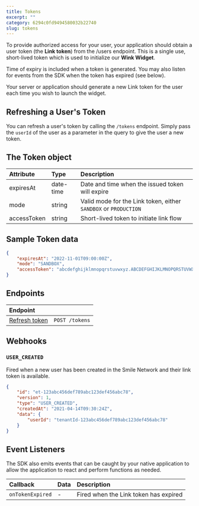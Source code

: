 ```yaml
---
title: Tokens 
excerpt: ""
category: 6294c0fd9494580032b22740
slug: tokens
---
```


To provide authorized access for your user, your application should obtain a user token (the **Link token**) from the /users endpoint. This is a single use, short-lived token which is used to initialize our **Wink Widget**.

Time of expiry is included when a token is generated. You may also listen for events from the SDK when the token has expired (see below).

Your server or application should generate a new Link token for the user each time you wish to launch the widget.

## Refreshing a User's Token

You can refresh a user's token by calling the `/tokens` endpoint. Simply pass the `userId` of the user as a parameter in the query to give the user a new token.

## The Token object

| Attribute  | Type   | Description                                                                                |
| :--------- | :----- | :----------------------------------------------------------------------------------------- |
| expiresAt | date-time | Date and time when the issued token will expire |
| mode | string | Valid mode for the Link token, either `SANDBOX` or `PRODUCTION` |
| accessToken | string | Short-lived token to initiate link flow |

## Sample Token data

```json
{
    "expiresAt": "2022-11-01T09:00:00Z",
    "mode": "SANDBOX",
    "accessToken": "abcdefghijklmnopqrstuvwxyz.ABCDEFGHIJKLMNOPQRSTUVWXYZ-0123456789zyxwvutsrqponmlkjihgfedcbaZYXWVUTSRQPPONMLKJIHGFEDCBA.0987654321abcdefghijklmnopqrstuvwxyz.ABCDEFGHIJKLMNOPQRSTUVWXYZ-0123456789zyxwvutsrqponmlkjihgfedcbaZYXWVUTSRQPPONMLKJIHGFEDCBA.0987654321abcdefghijklmnopqrstuvwxyz.ABCDEFGHIJKLMNOPQRSTUVWXYZ-0123456789zyxwvutsrqponmlkjihgfedcbaZYXWVUTSRQPPONMLKJIHGFEDCBA.0987654321abcdefghijklmnopqrstuvwxyz.ABCDEFGHIJKLMNOPQRSTUVWXYZ-0123456789zyxwvutsrqponmlkjihgfedcbaZYXWVUTSRQPPONMLKJIHGFEDCBA.0987654321abcdefghijklmnopqrstuvwxyz.ABCDEFGHIJKLMNOPQRSTUVWXYZ-0123456789zyxwvutsrqponmlkjihgfedcbaZYXWVUTSRQPPONMLKJIHGFEDCBA.0987654321abcdefghijklmnopqrstuvwxyz.ABCDEFGHIJKLMNOPQRSTUVWXYZ-0123456789zyxwvutsrqponmlkjihgfedcbaZYXWVUTSRQPPONMLKJIHGFEDCBA.0987654321abcdefghijklmnopqrstuvwxyz.ABCDEFGHIJKLMNOPQRSTUVWXYZ-0123456789zyxwvutsrqponmlkjihgfedcbaZYXWVUTSRQPPONMLKJIHGFED"
}
```


## Endpoints

| Endpoint | |
| :------- | :---- |
| [Refresh token](/reference/create-token-1) | `POST /tokens` |

## Webhooks

### `USER_CREATED`

Fired when a new user has been created in the Smile Network and their link token is available.

```json
{
    "id": "et-123abc456def789abc123def456abc78",
    "version": 1,
    "type": "USER_CREATED",
    "createdAt": "2021-04-14T09:30:24Z",
    "data": {
        "userId": "tenantId-123abc456def789abc123def456abc78"
    }
}
```

## Event Listeners

The SDK also emits events that can be caught by your native application to allow the application to react and perform functions as needed.

| Callback | Data | Description |
| :------- | :---- | :---- |
| `onTokenExpired` | - | Fired when the Link token has expired |
